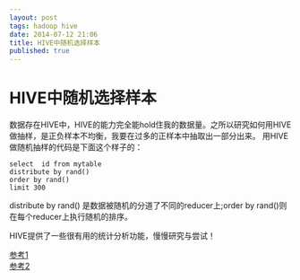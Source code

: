 ```yaml
---
layout: post
tags: hadoop hive
date: 2014-07-12 21:06
title: HIVE中随机选择样本
published: true
---
```


# HIVE中随机选择样本
数据存在HIVE中，HIVE的能力完全能hold住我的数据量。之所以研究如何用HIVE做抽样，是正负样本不均衡，我要在过多的正样本中抽取出一部分出来。
用HIVE做随机抽样的代码是下面这个样子的：

	select	id from mytable
	distribute by rand()
	order by rand()
	limit 300

distribute by rand() 是数据被随机的分道了不同的reducer上;order by rand()则在每个reducer上执行随机的排序。

HIVE提供了一些很有用的统计分析功能，慢慢研究与尝试！

[参考1](https://www.joefkelley.com/?p=736)	
[参考2](http://stackoverflow.com/questions/18951827/distributed-clause-in-hive)
